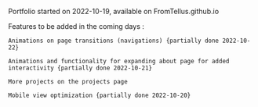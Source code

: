 Portfolio started on 2022-10-19, available on FromTellus.github.io

Features to be added in the coming days : 

    Animations on page transitions (navigations) {partially done 2022-10-22}

    Animations and functionality for expanding about page for added interactivity {partially done 2022-10-21}

    More projects on the projects page

    Mobile view optimization {partially done 2022-10-20}
